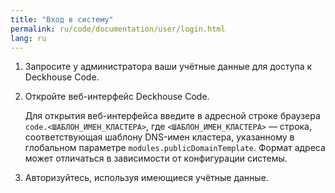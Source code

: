 ```yaml
---
title: "Вход в систему"
permalink: ru/code/documentation/user/login.html 
lang: ru
---
```


1. Запросите у администратора ваши учётные данные для доступа к Deckhouse Code.

1. Откройте веб-интерфейс Deckhouse Code.

   Для открытия веб-интерфейса введите в адресной строке браузера `code.<ШАБЛОН_ИМЕН_КЛАСТЕРА>`, где `<ШАБЛОН_ИМЕН_КЛАСТЕРА>` — строка, соответствующая шаблону DNS-имен кластера, указанному в глобальном параметре `modules.publicDomainTemplate`. Формат адреса может отличаться в зависимости от конфигурации системы.

1. Авторизуйтесь, используя имеющиеся учётные данные.
